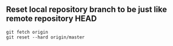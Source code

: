 ## Reset local repository branch to be just like remote repository HEAD

```
git fetch origin
git reset --hard origin/master
```


